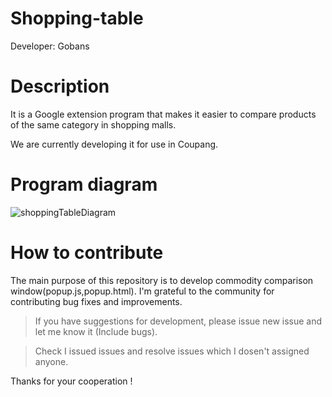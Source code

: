 # Shopping-table

Developer: Gobans


# Description

It is a Google extension program that makes it easier to compare products of the same category in shopping malls.

We are currently developing it for use in Coupang.


# Program diagram

![shoppingTableDiagram](https://user-images.githubusercontent.com/56781342/100103892-d651ca80-2ea8-11eb-87fe-09ec6f99f0f7.png)


# How to contribute

The main purpose of this repository is to develop commodity comparison window(popup.js,popup.html). I'm grateful to the community for contributing bug fixes and improvements. 

> If you have suggestions for development, please issue new issue and let me know it (Include bugs). 

> Check I issued issues and resolve issues which I dosen't assigned anyone.

Thanks for your cooperation !
